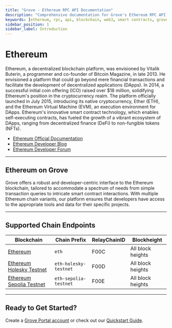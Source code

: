 ```yaml
---
title: "Grove - Ethereum RPC API Documentation"
description: "Comprehensive documentation for Grove's Ethereum RPC API, covering endpoint details and integration strategies for blockchain developers."
keywords: [ethereum, rpc, api, blockchain, web3, smart contracts, grove, pocket, pokt]
sidebar_position: 1
sidebar_label: Introduction
---
```


# Ethereum

Ethereum, a decentralized blockchain platform, was envisioned by Vitalik Buterin, a programmer and co-founder of Bitcoin Magazine, in late 2013. He envisioned a platform that could go beyond mere financial transactions and facilitate the development of decentralized applications (DApps). In 2014, a successful initial coin offering (ICO) raised over $18 million, solidifying Ethereum's position in the cryptocurrency realm. The platform officially launched in July 2015, introducing its native cryptocurrency, Ether (ETH), and the Ethereum Virtual Machine (EVM), an execution environment for DApps. Ethereum's innovative smart contract technology, which enables self-executing contracts, has fueled the growth of a vibrant ecosystem of DApps, ranging from decentralized finance (DeFi) to non-fungible tokens (NFTs).

- [Ethereum Official Documentation](https://ethereum.org/en/developers/docs/)
- [Ethereum Developer Blog](https://blog.ethereum.org/)
- [Ethereum Developer Forum](https://ethereum.org/en/community/)

---

## Ethereum on Grove

Grove offers a robust and developer-centric interface to the Ethereum blockchain, tailored to accommodate a spectrum of needs from simple transaction queries to intricate smart contract interactions. With multiple Ethereum chain variants, our platform ensures that developers have access to the appropriate tools and data for their specific projects.

---

## Supported Chain Endpoints

| Blockchain                                                | Chain Prefix               | RelayChainID | Blockheight          |
| --------------------------------------------------------- | -------------------------- | ------------ | -------------------- |
| [Ethereum](./endpoints/eth)               | `eth`              | F00C         | All block heights  |
| [Ethereum Holesky Testnet](./endpoints/eth-holesky-testnet)               | `eth-holesky-testnet` | F00D         | All block heights    |
| [Ethereum Sepolia Testnet](./endpoints/eth-sepolia-testnet)                   | `eth-sepolia-testnet`                  | F00E         | All block heights  |



---

## Ready to Get Started?

Create a [Grove Portal account](https://portal.grove.city) or check out our [Quickstart Guide](/guides/getting-started/quickstart).

